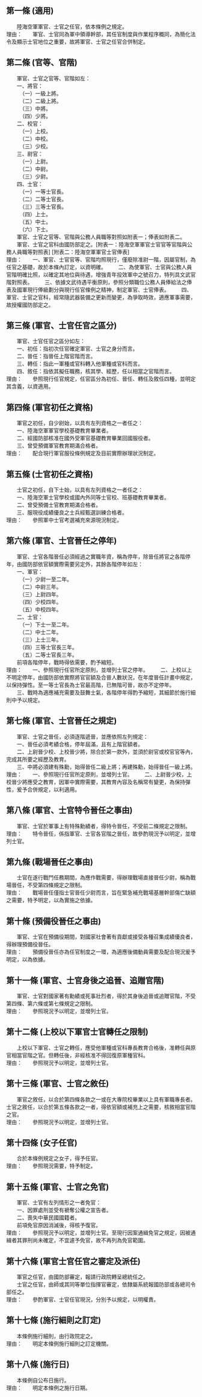 第一條 (適用)
-------------
　　陸海空軍軍官、士官之任官，依本條例之規定。  
理由：　　軍官、士官同為軍中領導幹部，其任官制度與作業程序概同，為簡化法令及顯示士官地位之重要，故將軍官、士官之任官合併制定。

第二條 (官等、官階)
-------------------
　　軍官、士官之官等、官階如左：  
　　一、將官：  
　　　（一）一級上將。  
　　　（二）二級上將。  
　　　（三）中將。  
　　　（四）少將。  
　　二、校官：  
　　　（一）上校。  
　　　（二）中校。  
　　　（三）少校。  
　　三、尉官：  
　　　（一）上尉。  
　　　（二）中尉。  
　　　（三）少尉。  
　　四、士官：  
　　　（一）一等士官長。  
　　　（二）二等士官長。  
　　　（三）三等士官長。  
　　　（四）上士。  
　　　（五）中士。  
　　　（六）下士。  
　　軍官、士官之官等、官階與公務人員職等對照如附表一；俸表如附表二。  
　　軍官、士官之官科由國防部定之。[附表一：陸海空軍軍官士官官等官階與公務人員職等對照表] [附表二：陸海空軍軍官士官俸表]  
理由：　　一、軍官、士官官等、官階均照現行，僅廢除准尉一階，因屬官制，為任官之基礎，故於本條內訂定，以資明確。
　　二、為使軍官、士官與公務人員官階明確比照，以確定其地位與待遇，增強青年投效軍中之號召力，特列具文武官階對照表。
　　三、依據文武待遇平衡原則，參照分類職位公務人員俸給法之俸表及國軍現行俸級劃分與現行任官條例之精神，制定軍官、士官俸表。
　　四、軍官、士官之官科，經常隨武器裝備之更新而變更，為爭取時效，適應軍事需要，故授權國防部定之。

第三條 (軍官、士官任官之區分)
-----------------------------
　　軍官、士官任官之區分如左：  
　　一、初任：指初次任官確定軍官、士官之身分而言。  
　　二、晉任：指晉任上階官階而言。  
　　三、轉任：指此一軍種或官科轉入他軍種或官科而言。  
　　四、敘任：指依其擬任職務，核其學、經歷，任以相當之官階而言。  
理由：　　參照現行任官規定，任官區分為初任、晉任、轉任及敘任四種，並明定其含義，以資適用。

第四條 (軍官初任之資格)
-----------------------
　　軍官之初任，自少尉始，以具有左列資格之一者任之：  
　　一、陸海空軍軍官學校基礎教育畢業者。  
　　二、經國防部核准在國外受軍官基礎教育畢業回國服役者。  
　　三、曾受預備軍官教育期滿合格者。  
理由：　　配合現行軍官服役條例規定及目前實際辦理狀況制定。

第五條 (士官初任之資格)
-----------------------
　　士官之初任，自下士始，以具有左列資格之一者任之：  
　　一、陸海空軍士官學校或國內外同等士官校、班基礎教育畢業者。  
　　二、曾受預備士官教育期滿合格者。  
　　三、服現役成績優良之士兵經甄選訓練合格者。  
理由：　　參照軍中士官考選補充來源現況制定。

第六條 (軍官、士官晉任之停年)
-----------------------------
　　軍官、士官各階晉任必須經過之實職年資，稱為停年，除晉任將官之各階停年，由國防部依官額實際需要另定外，其餘各階停年如左：  
　　一、軍官：  
　　　（一）少尉一至二年。  
　　　（二）中尉三年。  
　　　（三）上尉四年。  
　　　（四）少校四年。  
　　　（五）中校四年。  
　　二、士官：  
　　　（一）下士一至二年。  
　　　（二）中士二年。  
　　　（三）上士三年。  
　　　（四）三等士官長三年。  
　　　（五）二等士官長三年。  
　　前項各階停年，戰時得依需要，酌予縮短。  
理由：　　一、參照現行任官所定原則，並增列士官之停年。
　　二、上校以上不明定停年，由國防部依實際將官官額及合晉人數狀況，在年度晉任計畫中規定，以保持彈性。至一等士官長為士官最高階，已無階可晉，故亦不定停年。
　　三、戰時為適應補充需要及鼓舞士氣，各階停年得酌予縮短，其細節於施行細則中予以規定。

第七條 (軍官、士官晉任之規定)
-----------------------------
　　軍官、士官之晉任，必須逐階遞晉，並應依照左列規定：  
　　一、晉任必須考績合格，停年屆滿，且有上階官額者。  
　　二、上尉晉少校、上校晉少將，除合於第一款外，並須於尉官或校官官等內，完成其所要之經歷及教育。  
　　三、中將必須建有殊勳，始得晉任二級上將；再建殊勳，始得晉任一級上將。  
理由：　　一、參照現行任官所定原則，並增列士官。
　　二、上尉晉少校，上校晉少將應受之教育，因軍中實際需要，其教育內容及名稱常有變更，為保持彈性，爰予合併規定，以利適用。

第八條 (軍官、士官特令晉任之事由)
---------------------------------
　　軍官、士官於軍事上有特殊勳績者，得特令晉任，不受前二條規定之限制。  
理由：　　特令晉任，係指軍官、士官各官階之晉任，故參酌現況予以明定，並增列士官。

第九條 (戰場晉任之事由)
-----------------------
　　士官在遂行戰鬥任務期間，為應作戰需要，得辦理戰場直接晉任少尉，稱為戰場晉任，不受第四條規定之限制。  
理由：　　戰場晉任僅指士官晉任少尉而言，旨在緊急補充戰場基層幹部傷亡缺額之需要，特予明定，以為實施之依據。

第十條 (預備役晉任之事由)
-------------------------
　　軍官、士官在預備役期間，對國家社會著有貢獻或接受各種召集成績優良者，得辦理預備役晉任。  
理由：　　預備役晉任亦為任官制度之一環，為適應後備動員需要及配合現況爰予明定，以為依據。

第十一條 (軍官、士官身後之追晉、追贈官階)
-----------------------------------------
　　軍官、士官對國家著有勳績或死事壯烈者，得於其身後追晉或追贈官階，不受第四條、第六條或第七條規定之限制。  
理由：　　參照現況予以明定，並增列士官。

第十二條 (上校以下軍官士官轉任之限制)
-------------------------------------
　　上校以下軍官、士官之轉任，應受他軍種或官科專長教育合格後，准轉任與原官相當官階之官。但轉任後，非經核准不得回復原軍種官科。  
理由：　　參照現況予以明定，並增列士官。

第十三條 (軍官、士官之敘任)
---------------------------
　　軍官之敘任，以合於第四條各款之一或在大專院校畢業以上具有軍職專長者。士官之敘任，以合於第五條各款之一者，得依官額或補充上之需要，核敘相當官階之官。  
理由：　　參照現況予以明定，並增列士官。

第十四條 (女子任官)
-------------------
　　合於本條例規定之女子，得予任官。  
理由：　　參照現況需要，特予制定。

第十五條 (軍官、士官之免官)
---------------------------
　　軍官、士官有左列情形之一者免官：  
　　一、因罪處刑並受有褫奪公權之宣告者。  
　　二、喪失中華民國國籍者。  
　　前項免官原因消滅後，得核予復官。  
理由：　　參照現況予以明定，並增列士官。至現行因案通緝免官之規定，因被通緝者其罪刑尚未確定，不宜遽予免官，故不再列為免官範圍。

第十六條 (軍官士官任官之審定及派任)
-----------------------------------
　　軍官之任官，由國防部審定，報請行政院轉呈總統任之。  
　　士官之任官，由師或其同等單位指揮官審定，依隸屬系統報國防部或各總司令部任之。  
理由：　　參酌軍官、士官任官現況，分別予以規定，以明權責。

第十七條 (施行細則之訂定)
-------------------------
　　本條例施行細則，由行政院定之。  
理由：　　明定本條例施行細則之訂定機關。

第十八條 (施行日)
-----------------
　　本條例自公布日施行。  
理由：　　明定本條例之施行日期。